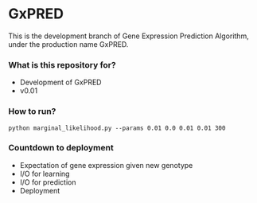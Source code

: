 # GxPRED #

This is the development branch of Gene Expression Prediction Algorithm, under the production name GxPRED.

### What is this repository for? ###

* Development of GxPRED
* v0.01

### How to run? ###
`python marginal_likelihood.py --params 0.01 0.0 0.01 0.01 300`

### Countdown to deployment ###

* Expectation of gene expression given new genotype
* I/O for learning
* I/O for prediction
* Deployment
